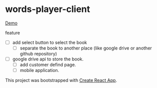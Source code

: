 # words-player-client

[Demo](https://lucischen.github.io/words-player-client/)

feature
- [ ] add select button to select the book
    - [ ] separate the book to another place (like google drive or another github repository)
- [ ] google drive api to store the book.
    - [ ] add customer defind page.
    - [ ] mobile application. 

This project was bootstrapped with [Create React App](https://github.com/facebookincubator/create-react-app).
